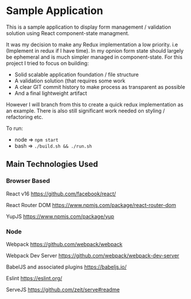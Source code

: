 # Sample Application

This is a sample application to display form management / validation solution using React component-state managment.

It was my decision to make any Redux implementation a low priority. i.e (Implement in redux if I have time). 
In my opnion form state should largely be ephemeral and is much simpler managed in component-state. For this project I tried to focus on building:

  - Solid scalable application foundation / file structure
  - A validation solution (that requires some work
  - A clear GIT commit history to make process as transparent as possible
  - And a final lightweight artifact

However I will branch from this to create a quick redux implementation as an example.
There is also still significant work needed on styling / refactoring etc. 

To run:
  - node => `npm start`
  - bash => `./build.sh && ./run.sh`

## Main Technologies Used
### Browser Based

React v16
https://github.com/facebook/react/

React Router DOM
https://www.npmjs.com/package/react-router-dom

YupJS 
https://www.npmjs.com/package/yup

### Node
Webpack
https://github.com/webpack/webpack

Webpack Dev Server
https://github.com/webpack/webpack-dev-server

BabelJS and associated plugins
https://babeljs.io/

Eslint
https://eslint.org/

ServeJS
https://github.com/zeit/serve#readme
